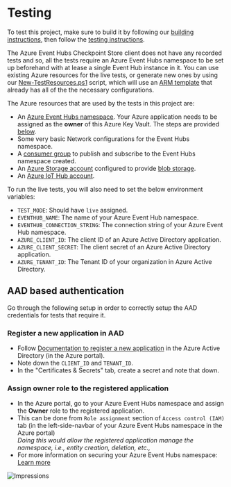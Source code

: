 # Testing

To test this project, make sure to build it by following our [building instructions](https://github.com/Azure/azure-sdk-for-js/blob/master/CONTRIBUTING.md#building), then follow the [testing instructions](https://github.com/Azure/azure-sdk-for-js/blob/master/CONTRIBUTING.md#testing).

The Azure Event Hubs Checkpoint Store client does not have any recorded tests and so, all the tests require an Azure Event Hubs namespace to be set up beforehand with at lease a single Event Hub instance in it. You can use existing Azure resources for the live tests, or generate new ones by using our [New-TestResources.ps1](https://github.com/Azure/azure-sdk-for-js/blob/master/eng/common/TestResources/New-TestResources.ps1) script, which will use an [ARM template](https://github.com/Azure/azure-sdk-for-js/blob/master/sdk/eventhub/test-resources.json) that already has all of the the necessary configurations.

The Azure resources that are used by the tests in this project are:

- An [Azure Event Hubs namespace](https://docs.microsoft.com/en-us/azure/event-hubs/event-hubs-features#namespace). Your Azure application needs to be assigned as the **owner** of this Azure Key Vault. The steps are provided [below](#AAD-based-authentication).
- Some very basic Network configurations for the Event Hubs namespace.
- A [consumer group](https://docs.microsoft.com/en-us/azure/event-hubs/event-hubs-features#consumer-groups) to publish and subscribe to the Event Hubs namespace created.
- An [Azure Storage account](https://docs.microsoft.com/en-us/azure/storage/common/storage-account-overview) configured to provide [blob storage](https://docs.microsoft.com/en-us/azure/storage/blobs/storage-blobs-introduction#blob-storage-resources).
- An [Azure IoT Hub account](https://docs.microsoft.com/en-us/azure/iot-hub/about-iot-hub).

To run the live tests, you will also need to set the below environment variables:

- `TEST_MODE`: Should have `live` assigned.
- `EVENTHUB_NAME`: The name of your Azure Event Hub namespace.
- `EVENTHUB_CONNECTION_STRING`: The connection string of your Azure Event Hub namespace.
- `AZURE_CLIENT_ID`: The client ID of an Azure Active Directory application.
- `AZURE_CLIENT_SECRET`: The client secret of an Azure Active Directory application.
- `AZURE_TENANT_ID`: The Tenant ID of your organization in Azure Active Directory.

## AAD based authentication

Go through the following setup in order to correctly setup the AAD credentials for tests that require it.

### Register a new application in AAD

- Follow [Documentation to register a new application](https://docs.microsoft.com/en-us/azure/active-directory/develop/quickstart-register-app) in the Azure Active Directory (in the Azure portal).
- Note down the `CLIENT_ID` and `TENANT_ID`.
- In the "Certificates & Secrets" tab, create a secret and note that down.

### Assign owner role to the registered application

- In the Azure portal, go to your Azure Event Hubs namespace and assign the **Owner** role to the registered application.
- This can be done from `Role assignment` section of `Access control (IAM)` tab (in the left-side-navbar of your Azure Event Hubs namespace in the Azure portal)<br>
  _Doing this would allow the registered application manage the namespace, i.e., entity creation, deletion, etc.,_<br>
- For more information on securing your Azure Event Hubs namespace: [Learn more](https://docs.microsoft.com/en-us/azure/event-hubs/authorize-access-event-hubs)

![Impressions](https://azure-sdk-impressions.azurewebsites.net/api/impressions/azure-sdk-for-js%2Fsdk%2Feventhub%2Fevent-processor-host%2Ftest%2FREADME.png)
